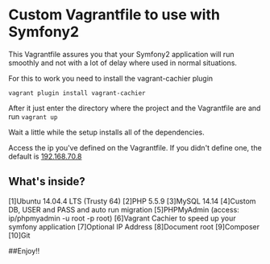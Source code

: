 # Custom Vagrantfile to use with Symfony2

This Vagrantfile assures you that your Symfony2 application will run smoothly and not with a lot of delay where used in normal situations.

For this to work you need to install the vagrant-cachier plugin

```vagrant plugin install vagrant-cachier```

After it just enter the directory where the project and the Vagrantfile are and run ```vagrant up```

Wait a little while the setup installs all of the dependencies.

Access the ip you've defined on the Vagrantfile. If you didn't define one, the default is [192.168.70.8](http://192.168.70.8)

What's inside?
--------------

 [1]Ubuntu 14.04.4 LTS (Trusty 64)
 [2]PHP 5.5.9
 [3]MySQL 14.14
 [4]Custom DB, USER and PASS and auto run migration
 [5]PHPMyAdmin (access: ip/phpmyadmin -u root -p root)
 [6]Vagrant Cachier to speed up your symfony application
 [7]Optional IP Address
 [8]Document root
 [9]Composer
[10]Git

##Enjoy!!

